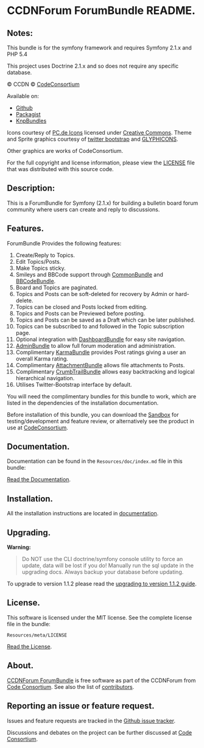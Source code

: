 CCDNForum ForumBundle README.
=============================


## Notes: 

This bundle is for the symfony framework and requires Symfony 2.1.x and PHP 5.4
  
This project uses Doctrine 2.1.x and so does not require any specific database.
  

&copy; CCDN &copy; [CodeConsortium](http://www.codeconsortium.com/)

Available on:
* [Github](http://www.github.com/codeconsortium/CCDNForumForumBundle)
* [Packagist](https://packagist.org/packages/codeconsortium/ccdn-forum-bundle)
* [KnpBundles](http://knpbundles.com/codeconsortium/CCDNForumForumBundle)

Icons courtesy of [PC.de Icons](http://pc.de/icons/) licensed under [Creative Commons](http://creativecommons.org/licenses/by/3.0/).
Theme and Sprite graphics courtesy of [twitter bootstrap](http://twitter.github.com/bootstrap/index.html) and [GLYPHICONS](http://glyphicons.com/).

Other graphics are works of CodeConsortium.

For the full copyright and license information, please view the [LICENSE](http://github.com/codeconsortium/CCDNForumForumBundle/blob/master/Resources/meta/LICENSE) file that was distributed with this source code.

## Description:

This is a ForumBundle for Symfony (2.1.x) for building a bulletin board forum community where users can create and reply to discussions.

## Features.

ForumBundle Provides the following features:

1. Create/Reply to Topics.
2. Edit Topics/Posts.
3. Make Topics sticky.
4. Smileys and BBCode support through [CommonBundle](http://github.com/codeconsortium/CCDNComponentCommonBundle) and [BBCodeBundle](http://github.com/codeconsortium/CCDNComponentBBCodeBundle).
5. Board and Topics are paginated.
6. Topics and Posts can be soft-deleted for recovery by Admin or hard-delete.
7. Topics can be closed and Posts locked from editing.
8. Topics and Posts can be Previewed before posting.
9. Topics and Posts can be saved as a Draft which can be later published.
10. Topics can be subscribed to and followed in the Topic subscription page.
11. Optional integration with [DashboardBundle](http://github.com/codeconsortium/CCDNComponentDashboardBundle) for easy site navigation.
12. [AdminBundle](http://github.com/codeconsortium/CCDNForumAdminBundle) to allow full forum moderation and administration.
13. Complimentary [KarmaBundle](http://github.com/codeconsortium/CCDNForumKarmaBundle) provides Post ratings giving a user an overall Karma rating.
14. Complimentary [AttachmentBundle](http://github.com/codeconsortium/CCDNComponentAttachmentBundle) allows file attachments to Posts.
15. Complimentary [CrumbTrailBundle](http://github.com/codeconsortium/CCDNComponentCrumbTrailBundle) allows easy backtracking and logical hierarchical navigation.
16. Utilises Twitter-Bootstrap interface by default.

You will need the complimentary bundles for this bundle to work, which are listed in the dependencies of the installation documentation.

Before installation of this bundle, you can download the [Sandbox](https://github.com/codeconsortium/CCDNSandBox) for testing/development and feature review, or alternatively see the product in use at [CodeConsortium](http://www.codeconsortium.com).

## Documentation.

Documentation can be found in the `Resources/doc/index.md` file in this bundle:

[Read the Documentation](http://github.com/codeconsortium/CCDNForumForumBundle/blob/master/Resources/doc/index.md).

## Installation.

All the installation instructions are located in [documentation](http://github.com/codeconsortium/CCDNForumForumBundle/blob/master/Resources/doc/install.md).

## Upgrading.

**Warning:**

> Do NOT use the CLI doctrine/symfony console utility to force an update, data will be lost if you do!
> Manually run the sql update in the upgrading docs. Always backup your database before updating.

To upgrade to version 1.1.2 please read the [upgrading to version 1.1.2 guide](http://github.com/codeconsortium/CCDNForumForumBundle/blob/v1.1.2/Resources/doc/upgrading_to_1_1_2.md).

## License.

This software is licensed under the MIT license. See the complete license file in the bundle:

	Resources/meta/LICENSE

[Read the License](http://github.com/codeconsortium/CCDNForumForumBundle/blob/master/Resources/meta/LICENSE).

## About.

[CCDNForum ForumBundle](http://github.com/codeconsortium/CCDNForumForumBundle) is free software as part of the CCDNForum from [Code Consortium](http://www.codeconsortium.com). 
See also the list of [contributors](http://github.com/codeconsortium/CCDNForumForumBundle/contributors).

## Reporting an issue or feature request.

Issues and feature requests are tracked in the [Github issue tracker](http://github.com/codeconsortium/CCDNForumForumBundle/issues).

Discussions and debates on the project can be further discussed at [Code Consortium](http://www.codeconsortium.com).
